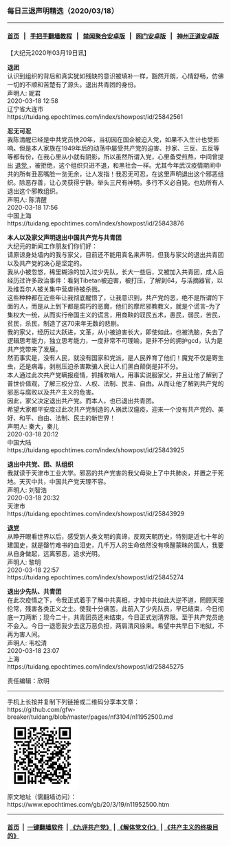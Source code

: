 ### 每日三退声明精选（2020/03/18）
------------------------

#### [首页](https://github.com/gfw-breaker/banned-news1/blob/master/README.md) &nbsp;&nbsp;|&nbsp;&nbsp; [手把手翻墙教程](https://github.com/gfw-breaker/guides/wiki) &nbsp;&nbsp;|&nbsp;&nbsp; [禁闻聚合安卓版](https://github.com/gfw-breaker/bn-android) &nbsp;&nbsp;|&nbsp;&nbsp; [网门安卓版](https://github.com/oGate2/oGate) &nbsp;&nbsp;|&nbsp;&nbsp; [神州正道安卓版](https://github.com/SzzdOgate/update) 



<div class="post_content" id="artbody" itemprop="articleBody">
 <!-- article content begin -->
 <p>
  【大纪元2020年03月19日讯】
 </p>
 <p>
  <strong>
   退团
  </strong>
  <br/>
  认识到组织的背后和真实犹如残缺的意识被填补一样，豁然开朗，心情舒畅，仿佛一切的不顺和苦楚有了源头。退出共青团的身份。
  <br/>
  声明人: 妮君
  <br/>
  2020-03-18 12:58
  <br/>
  辽宁省大连市
  <br/>
  https://tuidang.epochtimes.com/index/showpost/id/25842561
 </p>
 <p>
  <strong>
   忍无可忍
  </strong>
  <br/>
  我陈清醒已经是中共党员快20年，当初因在国企被迫入党，如果不入生计也受影响。但是本人家族在1949年后的动荡中屡受共产党的迫害、抄家、三反、五反等等都有份，在我心里从小就有阴影，所以虽然所谓入党，心里备受煎熬，中间曾提出
  <a href="https://www.epochtimes.com/gb/tag/%E9%80%80%E5%85%9A.html">
   退党
  </a>
  ，被拒绝，这个组织只进不退，和黑社会一样。尤其今年武汉疫情期间中共的所有丑恶嘴脸一览无余，让人发指！我忍无可忍，在这里声明退出这个邪恶组织。除恶存善，让心灵获得宁静。举头三尺有神明，多行不义必自毙。也劝所有人退出这个邪教组织。
  <br/>
  声明人: 陈清醒
  <br/>
  2020-03-18 17:56
  <br/>
  中国上海
  <br/>
  https://tuidang.epochtimes.com/index/showpost/id/25843876
 </p>
 <p>
  <strong>
   本人以及家父声明退出中国共产党与共青团
  </strong>
  <br/>
  大纪元的新闻工作朋友们你们好：
  <br/>
  请原谅身处墙内的我与家父，目前还不能用真名来声明，但我与家父的退出共青团以及共产党的决心是坚定的。
  <br/>
  我从小被忽悠，稀里糊涂的加入过少先队，长大一些后，又被加入共青团，成人后经历过许多政治事件：看到Tibetan被迫害，被打压，了解到64，与活摘器官，以及维吾尔人被关集中营虐待被杀戮。
  <br/>
  这些种种都在近些年让我彻底醒悟了，让我意识到，共产党的恶，绝不是所谓的下面的人，而是从上到下都是腐朽的恶魔，他们的摩尼邪教教义，就是个谎言–为了集权大一统，从而实行帝国主义的谎言，用商鞅的驭民五术，愚民，弱民，苦民，贫民，杀民，制造了这70来年无数的悲剧。
  <br/>
  我的家父，经历过大跃进，文革，从小被迫害长大，即使如此，也被洗脑，失去了逻辑思考能力，独立思考能力，一度非常不可理喻，是非不分的拥护gcd，认为是共产党带来了发展。
  <br/>
  然而事实是，没有人民，就没有国家和党派，是人民养育了他们！魔党不仅是寄生虫，还是病毒，剥削压迫杀害欺骗人民让人们黑白颠倒是非不分。
  <br/>
  本人通过此次共产党瞒报疫情，抓捕吹哨人，用事实说服家父，并且让他了解到了普世价值观，了解三权分立、人权、法制、民主、自由。从而让他了解到共产党的邪恶与腐败以及共产主义的危害。
  <br/>
  因此，家父决定退出共产党。而本人，也已退出共青团。
  <br/>
  希望大家都平安度过此次共产党制造的人祸武汉瘟疫，迎来一个没有共产党的、美好、和平、自由、法制、民主的新世界！
  <br/>
  声明人: 秦大，秦儿
  <br/>
  2020-03-18 20:12
  <br/>
  中国大陆
  <br/>
  https://tuidang.epochtimes.com/index/showpost/id/25843925
 </p>
 <p>
  <strong>
   退出中共党、团、队组织
  </strong>
  <br/>
  我就读于天津市工业大学。邪恶的共产党害的我父母染上了中共肺炎，并置之于死地。天灭中共，中国共产党天理不容。
  <br/>
  声明人: 刘智浩
  <br/>
  2020-03-18 20:32
  <br/>
  天津市
  <br/>
  https://tuidang.epochtimes.com/index/showpost/id/25843929
 </p>
 <p>
  <strong>
   <a href="https://www.epochtimes.com/gb/tag/%E9%80%80%E5%85%9A.html">
    退党
   </a>
  </strong>
  <br/>
  从睁开眼看世界以后，感受到人类文明的真谛，反观天朝历史，特别是近七十年的建国史，就是罄竹难书的血泪史，几千万人的生命依然没有唤醒蒙昧的国人，我要从自身做起，远离邪恶，追求光明。
  <br/>
  声明人: 黎明
  <br/>
  2020-03-18 22:57
  <br/>
  https://tuidang.epochtimes.com/index/showpost/id/25845274
 </p>
 <p>
  <strong>
   退出少先队、共青团
  </strong>
  <br/>
  在此次疫情之下，令我正式着手了解中共真相，才知中共如此大逆不道，罔顾天理伦常，残害各类正义之士。使我十分痛苦。此前入了少先队员，早已结束，今日彻底一刀两断；现今二十，共青团员还未结束，今日正式划清界限。至于共产党员绝不会入。今日一退愿我少去这万恶负担，两肩清风徐来。希望中共早日下地狱，不再为害人间。
  <br/>
  声明人: 韦松清
  <br/>
  2020-03-18 23:07
  <br/>
  上海
  <br/>
  https://tuidang.epochtimes.com/index/showpost/id/25845275
 </p>
 <p>
  责任编辑：欣明
 </p>
 <!-- article content end -->
 <div id="below_article_ad">
 </div>
</div>

<hr/>
手机上长按并复制下列链接或二维码分享本文章：<br/>
https://github.com/gfw-breaker/tuidang/blob/master/pages/nf3104/n11952500.md <br/>
<a href='https://github.com/gfw-breaker/tuidang/blob/master/pages/nf3104/n11952500.md'><img src='https://github.com/gfw-breaker/tuidang/blob/master/pages/nf3104/n11952500.md.png'/></a> <br/>
原文地址（需翻墙访问）：https://www.epochtimes.com/gb/20/3/19/n11952500.htm


------------------------
#### [首页](https://github.com/gfw-breaker/banned-news/blob/master/README.md) &nbsp;|&nbsp; [一键翻墙软件](https://github.com/gfw-breaker/nogfw/blob/master/README.md) &nbsp;| [《九评共产党》](https://github.com/gfw-breaker/9ping.md/blob/master/README.md#九评之一评共产党是什么) | [《解体党文化》](https://github.com/gfw-breaker/jtdwh.md/blob/master/README.md) | [《共产主义的终极目的》](https://github.com/gfw-breaker/gczydzjmd.md/blob/master/README.md)


<img src='http://gfw-breaker.win/tuidang/pages/nf3104/n11952500.md' width='0px' height='0px'/>
